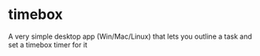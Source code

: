 # timebox
A very simple desktop app (Win/Mac/Linux) that lets you outline a task and set a timebox timer for it

